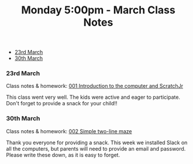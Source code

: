 <header>
<h1>Monday 5:00pm - March Class Notes</h1>
</header>

- [23rd March](#23rd-march)
- [30th March](#30th-march)


### 23rd March

Class notes & homework: [001 Introduction to the computer and ScratchJr](../lessons/jc_001.html)

This class went very well. The kids were active and eager to participate. Don't forget to provide a snack for your child!!


### 30th March

Class notes & homework: [002 Simple two-line maze](../lessons/jc_002.html)

Thank you everyone for providing a snack. This week we installed Slack on all the computers, but parents will need to provide an email and password. Please write these down, as it is easy to forget.
